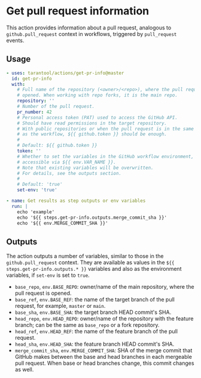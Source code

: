 # Get pull request information

This action provides information about a pull request,
analogous to `github.pull_request` context in workflows,
triggered by `pull_request` events.

## Usage

```yaml
- uses: tarantool/actions/get-pr-info@master
  id: get-pr-info
  with:
    # Full name of the repository (<owner>/<repo>), where the pull request is 
    # opened. When working with repo forks, it is the main repo.
    repository: ''
    # Number of the pull request.
    pr_number: 42
    # Personal access token (PAT) used to access the GitHub API.
    # Should have read permissions in the target repository.
    # With public repositories or when the pull request is in the same repo
    # as the workflow, ${{ github.token }} should be enough.
    #
    # Default: ${{ github.token }}
    token: ''
    # Whether to set the variables in the GitHub workflow environment,
    # accessible via ${{ env.VAR_NAME }}.
    # Note that existing variables will be overwritten.
    # For details, see the outputs section.
    #
    # Default: 'true'
    set-env: 'true'

- name: Get results as step outputs or env variables
  run: |
    echo 'example'
    echo '${{ steps.get-pr-info.outputs.merge_commit_sha }}'
    echo '${{ env.MERGE_COMMIT_SHA }}'
```

## Outputs

The action outputs a number of variables, similar to those in 
the `github.pull_request` context. They are available as values
in the `${{ steps.get-pr-info.outputs.* }}` variables and also as
the environment variables, if `set-env` is set to `true`.

* `base_repo`, `env.BASE_REPO`: owner/name of the main repository, 
  where the pull request is opened.
* `base_ref`, `env.BASE_REF`: the name of the target branch of the pull request,
  for example, `master` or `main`.
* `base_sha`, `env.BASE_SHA`: the target branch HEAD commit's SHA.
* `head_repo`, `env.HEAD_REPO`: owner/name of the repository with the feature
   branch; can be the same as `base_repo` or a fork repository.
* `head_ref`, `env.HEAD_REF`: the name of the feature branch of the pull request.
* `head_sha`, `env.HEAD_SHA`: the feature branch HEAD commit's SHA.
* `merge_commit_sha`, `env.MERGE_COMMIT_SHA`: SHA of the merge commit that 
  GitHub makes between the base and head branches in each mergeable pull request.
  When base or head branches change, this commit changes as well.
